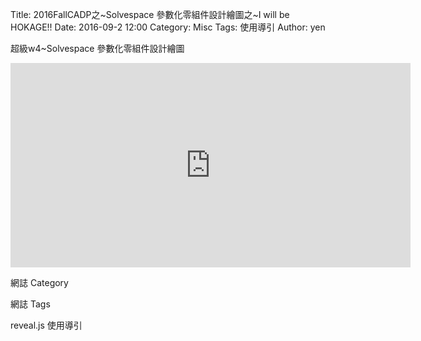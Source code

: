 Title: 2016FallCADP之~Solvespace 參數化零組件設計繪圖之~I will be HOKAGE!!
Date: 2016-09-2 12:00
Category: Misc
Tags: 使用導引
Author: yen



超級w4~Solvespace 參數化零組件設計繪圖

<iframe src="https://player.vimeo.com/video/185652367" width="640" height="327" frameborder="0" webkitallowfullscreen mozallowfullscreen allowfullscreen></iframe>
<!-- PELICAN_END_SUMMARY -->

網誌 Category

網誌 Tags

reveal.js 使用導引

